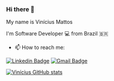 ### Hi there 👋

My name is Vinícius Mattos

I'm Software Developer 💻 from Brazil 🇧🇷
- 📫 How to reach me: 

<a href="https://www.linkedin.com/in/vin%C3%ADcius-mattos-2832a663/" target="_blank"><img src="https://img.shields.io/badge/LinkedIn-0077B5?style=for-the-badge&logo=linkedin&logoColor=white" alt="Linkedin Badge" /></a>
<a href="mailto:viniciusmattos99@gmail.com" target="_blank"><img src="https://img.shields.io/badge/Gmail-D14836?style=for-the-badge&logo=gmail&logoColor=white" alt="Gmail Badge" /></a>


[![Vinícius GitHub stats](https://github-readme-stats.vercel.app/api?username=viniciusdeoliveira99&show_icons=true&theme=radical)](https://github.com/anuraghazra/github-readme-stats)

